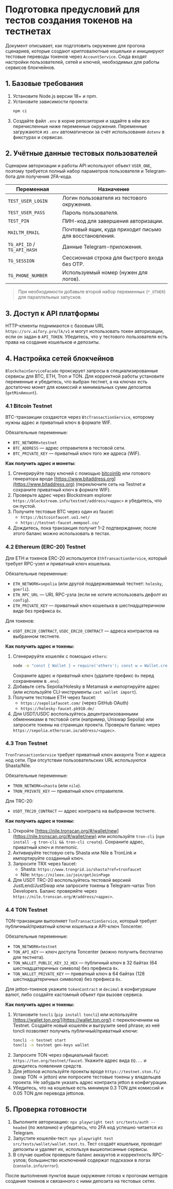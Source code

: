 # Подготовка предусловий для тестов создания токенов на тестнетах

Документ описывает, как подготовить окружение для прогона сценариев, которые создают криптовалютные кошельки и инициируют тестовые переводы токенов через `AccountService`. Сюда входят настройки пользователей, сетей и ключей, необходимых для работы сервисов блокчейнов.

## 1. Базовые требования

1. Установите Node.js версии 18+ и npm.
2. Установите зависимости проекта:
   ```bash
   npm ci
   ```
3. Создайте файл `.env` в корне репозитория и задайте в нём все перечисленные ниже переменные окружения. Переменные загружаются из `.env` автоматически за счёт использования `dotenv` в фикстурах и сервисах.

## 2. Учётные данные тестовых пользователей

Сценарии авторизации и работы API используют объект `USER_ONE`, поэтому требуется полный набор параметров пользователя и Telegram-бота для получения 2FA-кода.

| Переменная | Назначение |
| --- | --- |
| `TEST_USER_LOGIN` | Логин пользователя из тестового окружения.
| `TEST_USER_PASS` | Пароль пользователя.
| `TEST_PIN` | ПИН-код для завершения авторизации.
| `MAILTM_EMAIL` | Почтовый ящик, куда приходит письмо для восстановления.
| `TG_API_ID` / `TG_API_HASH` | Данные Telegram-приложения.
| `TG_SESSION` | Сессионная строка для быстрого входа без OTP.
| `TG_PHONE_NUMBER` | Используемый номер (нужен для логов).

> При необходимости добавьте второй набор переменных (`*_OTHER`) для параллельных запусков.

## 3. Доступ к API платформы

HTTP-клиенты поднимаются с базовым URL `https://srv.aifory.pro/lk/v1` и могут использовать токен авторизации, если он задан в `API_TOKEN`. Убедитесь, что у тестового пользователя есть права на создание кошельков и депозиты.

## 4. Настройка сетей блокчейнов

`BlockchainServiceFacade` проксирует запросы в специализированные сервисы для BTC, ETH, Tron и TON. Для корректной работы установите переменные и убедитесь, что выбран тестнет, а на ключах есть достаточно монет для комиссий и минимальных сумм депозитов (`getMinAmount`).

### 4.1 Bitcoin Testnet

BTC-транзакции создаются через `BtcTransactionService`, которому нужны адрес и приватный ключ в формате WIF.

Обязательные переменные:

- `BTC_NETWORK=testnet`
- `BTC_ADDRESS` — адрес отправителя в тестовой сети.
- `BTC_PRIVATE_KEY` — приватный ключ того же адреса (WIF).

**Как получить адрес и монеты:**

1. Сгенерируйте пару ключей с помощью [bitcoinlib](https://pypi.org/project/bitcoinlib/) или готового генератора вроде [https://www.bitaddress.org](https://www.bitaddress.org) (переключите сеть на Testnet и сохраните приватный ключ в формате WIF).
2. Проверьте адрес через Blockstream explorer `https://blockstream.info/testnet/address/<адрес>` и убедитесь, что он пустой.
3. Получите тестовые BTC через один из faucet:
   - `https://bitcoinfaucet.uo1.net/`
   - `https://testnet-faucet.mempool.co/`
4. Дождитесь, пока транзакция получит 1–2 подтверждения; после этого баланс можно использовать в тестах.

### 4.2 Ethereum (ERC-20) Testnet

Для ETH и токенов ERC-20 используется `EthTransactionService`, который требует RPC-узел и приватный ключ кошелька.

Обязательные переменные:

- `ETH_NETWORK=sepolia` (или другой поддерживаемый тестнет: `holesky`, `goerli`).
- `ETH_RPC_URL` — URL RPC-узла (если не хотите использовать дефолт из `config`).
- `ETH_PRIVATE_KEY` — приватный ключ кошелька в шестнадцатеричном виде без префикса `0x`.

Для токенов:

- `USDT_ERC20_CONTRACT`, `USDC_ERC20_CONTRACT` — адреса контрактов на выбранном тестнете.

**Как получить адрес и токены:**

1. Сгенерируйте кошелёк с помощью `ethers`:
   ```bash
   node -e "const { Wallet } = require('ethers'); const w = Wallet.createRandom(); console.log(w.address, w.privateKey);"
   ```
   Сохраните адрес и приватный ключ (удалите префикс `0x` перед сохранением в `.env`).
2. Добавьте сеть Sepolia/Holesky в Metamask и импортируйте адрес (или используйте CLI-инструменты `cast wallet import`).
3. Получите тестовые ETH через faucet:
   - `https://sepoliafaucet.com/` (через GitHub OAuth)
   - `https://holesky-faucet.pk910.de/`
4. Для USDT/USDC воспользуйтесь децентрализованными обменниками в тестовой сети (например, Uniswap Sepolia) или запросите токены на страницах проекта. Проверьте баланс через `https://sepolia.etherscan.io/address/<адрес>`.

### 4.3 Tron Testnet

`TronTransactionService` требует приватный ключ аккаунта Tron и адреса нод сети. При отсутствии пользовательских URL используются Shasta/Nile.

Обязательные переменные:

- `TRON_NETWORK=shasta` (или `nile`).
- `TRON_PRIVATE_KEY` — приватный ключ отправителя.

Для TRC-20:

- `USDT_TRC20_CONTRACT` — адрес контракта на выбранном тестнете.

**Как получить адрес и токены:**

1. Откройте [https://nile.tronscan.org/#/wallet/new](https://nile.tronscan.org/#/wallet/new) или используйте `tron-cli` (`npm install -g tron-cli && tron-cli create`). Сохраните адрес, приватный ключ и mnemonic.
2. Активируйте тестовую сеть Shasta или Nile в TronLink и импортируйте созданный ключ.
3. Запросите TRX через faucet:
   - Shasta: `https://www.trongrid.io/shasta?ref=tronfaucet`
   - Nile: `https://nileex.io/join/getJoinPage`
4. Для USDT TRC-20 воспользуйтесь тестовой версией JustLend/JustSwap или запросите токены в Telegram-чатах Tron Developers. Баланс проверяйте через `https://nile.tronscan.org/#/address/<адрес>`.

### 4.4 TON Testnet

TON-транзакции выполняет `TonTransactionService`, который требует публичный/приватный ключи кошелька и API-ключ Toncenter.

Обязательные переменные:

- `TON_NETWORK=testnet`
- `TON_API_KEY` — ключ доступа Toncenter (можно получить бесплатно для тестнета).
- `TON_WALLET_PUBLIC_KEY_32_HEX` — публичный ключ в 32 байтах (64 шестнадцатеричных символа) без префикса `0x`.
- `TON_WALLET_PRIVATE_KEY` — приватный ключ в 64 байтах (128 шестнадцатеричных символов) без префикса `0x`.

Для jetton-токенов укажите `tokenContract` и `decimal` в конфигурации валют, либо создайте кастомный объект при вызове сервиса.

**Как получить адрес и токены:**

1. Установите `toncli` (`pip install toncli`) или используйте [https://wallet.ton.org/](https://wallet.ton.org/) с переключением на Testnet. Создайте новый кошелёк и выгрузите seed phrase; из неё toncli позволяет получить публичный/приватный ключи:
   ```bash
   toncli -n testnet start
   toncli -n testnet gen-keys wallet
   ```
2. Запросите TON через официальный faucet: `https://ton.org/testnet/faucet`. Укажите адрес вида `EQ...` и дождитесь появления средств.
3. Для jettonов используйте проекты вроде `https://testnet.ston.fi/` (swap TON → jetton) или попросите тестовые токены у владельцев проекта. Не забудьте указать адрес контракта jetton в конфигурации.
4. Убедитесь, что на кошельке есть минимум 0.3 TON для комиссий и 0.05 TON для перевода jettonов.

## 5. Проверка готовности

1. Выполните авторизацию: `npx playwright test src/tests/auth --headed` (по желанию) и убедитесь, что 2FA код успешно читается из Telegram.
2. Запустите кошелёк-тест: `npx playwright test src/tests/wallet/wallet.test.ts`. Тест создаёт кошельки, проводит депозиты и удаляет их, используя вышеописанные сервисы.
3. В случае ошибок проверьте баланс аккаунтов и корректность RPC-узлов; большинство исключений содержат подсказки в логах (`console.info/error`).

После выполнения пунктов выше окружение готово к прогонам методов создания токенов и связанного с ними депозита на тестовых сетях.
